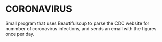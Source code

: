 # CORONAVIRUS

Small program that uses Beautifulsoup to parse the CDC website for nummber of coronavirus infections, and sends an email with the figures once per day. 
